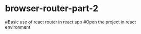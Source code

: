 # browser-router-part-2
#Basic use of react router in react app
#Open the project in react environment
# 
